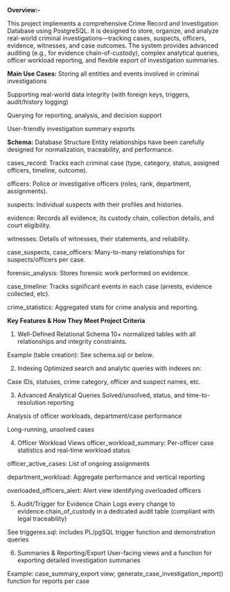 **Overview:-**

This project implements a comprehensive Crime Record and Investigation Database using PostgreSQL. It is designed to store, organize, and analyze real-world criminal investigations—tracking cases, suspects, officers, evidence, witnesses, and case outcomes. The system provides advanced auditing (e.g., for evidence chain-of-custody), complex analytical queries, officer workload reporting, and flexible export of investigation summaries.

**Main Use Cases:**
Storing all entities and events involved in criminal investigations

Supporting real-world data integrity (with foreign keys, triggers, audit/history logging)

Querying for reporting, analysis, and decision support

User-friendly investigation summary exports

**Schema:** Database Structure
Entity relationships have been carefully designed for normalization, traceability, and performance.

cases_record: Tracks each criminal case (type, category, status, assigned officers, timeline, outcome).

officers: Police or investigative officers (roles, rank, department, assignments).

suspects: Individual suspects with their profiles and histories.

evidence: Records all evidence, its custody chain, collection details, and court eligibility.

witnesses: Details of witnesses, their statements, and reliability.

case_suspects, case_officers: Many-to-many relationships for suspects/officers per case.

forensic_analysis: Stores forensic work performed on evidence.

case_timeline: Tracks significant events in each case (arrests, evidence collected, etc).

crime_statistics: Aggregated stats for crime analysis and reporting.

**Key Features & How They Meet Project Criteria**
1. Well-Defined Relational Schema
10+ normalized tables with all relationships and integrity constraints.

Example (table creation): See schema.sql or below.

2. Indexing
Optimized search and analytic queries with indexes on:

Case IDs, statuses, crime category, officer and suspect names, etc.

3. Advanced Analytical Queries
Solved/unsolved, status, and time-to-resolution reporting

Analysis of officer workloads, department/case performance

Long-running, unsolved cases

4. Officer Workload Views
officer_workload_summary: Per-officer case statistics and real-time workload status

officer_active_cases: List of ongoing assignments

department_workload: Aggregate performance and vertical reporting

overloaded_officers_alert: Alert view identifying overloaded officers

5. Audit/Trigger for Evidence Chain
Logs every change to evidence.chain_of_custody in a dedicated audit table (compliant with legal traceability)

See triggeres.sql: includes PL/pgSQL trigger function and demonstration queries

6. Summaries & Reporting/Export
User-facing views and a function for exporting detailed investigation summaries

Example: case_summary_export view; generate_case_investigation_report() function for reports per case


